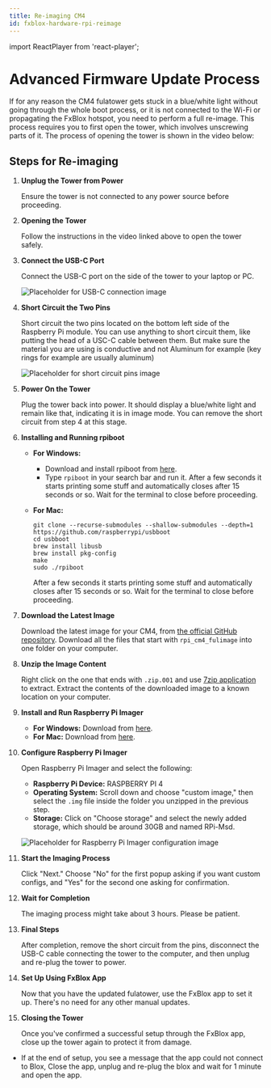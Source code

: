 ```yaml
---
title: Re-imaging CM4
id: fxblox-hardware-rpi-reimage
---
```

import ReactPlayer from 'react-player';

# Advanced Firmware Update Process
If for any reason the CM4 fulatower gets stuck in a blue/white light without going through the whole boot process, or it is not connected to the Wi-Fi or propagating the FxBlox hotspot, you need to perform a full re-image. This process requires you to first open the tower, which involves unscrewing parts of it. The process of opening the tower is shown in the video below:

<center>
   <ReactPlayer controls url="https://youtu.be/feBov6U_kJs&t=246s" />
</center>

## Steps for Re-imaging

1. **Unplug the Tower from Power**

   Ensure the tower is not connected to any power source before proceeding.

2. **Opening the Tower**

   Follow the instructions in the video linked above to open the tower safely.

3. **Connect the USB-C Port**

   Connect the USB-C port on the side of the tower to your laptop or PC.

   ![Placeholder for USB-C connection image](/img/fxyard-network/rpi-usbc-reimage.jpg)

4. **Short Circuit the Two Pins**

   Short circuit the two pins located on the bottom left side of the Raspberry Pi module. You can use anything to short circuit them, like putting the head of a USC-C cable between them. But make sure the material you are using is conductive and not Aluminum for example (key rings for example are usually aluminum)

   ![Placeholder for short circuit pins image](/img/fxyard-network/rpi-shortcircuit.jpg)

5. **Power On the Tower**

   Plug the tower back into power. It should display a blue/white light and remain like that, indicating it is in image mode. You can remove the short circuit from step 4 at this stage.

6. **Installing and Running rpiboot**

   - **For Windows:**
     - Download and install rpiboot from [here](https://github.com/raspberrypi/usbboot/raw/master/win32/rpiboot_setup.exe).
     - Type `rpiboot` in your search bar and run it. After a few seconds it starts printing some stuff and automatically closes after 15 seconds or so. Wait for the terminal to close before proceeding.

   - **For Mac:**
     ```
     git clone --recurse-submodules --shallow-submodules --depth=1 https://github.com/raspberrypi/usbboot
     cd usbboot
     brew install libusb
     brew install pkg-config
     make
     sudo ./rpiboot
     ```

     After a few seconds it starts printing some stuff and automatically closes after 15 seconds or so. Wait for the terminal to close before proceeding.

7. **Download the Latest Image**

   Download the latest image for your CM4, from [the official GitHub repository](https://github.com/functionland/rpi-image/releases/latest). Download all the files that start with `rpi_cm4_fulimage` into one folder on your computer.

8. **Unzip the Image Content**

   Right click on the one that ends with `.zip.001` and use [7zip application](https://www.7-zip.org/download.html) to extract. Extract the contents of the downloaded image to a known location on your computer.

9. **Install and Run Raspberry Pi Imager**

   - **For Windows:** Download from [here](https://downloads.raspberrypi.org/imager/imager_latest.exe).
   - **For Mac:** Download from [here](https://downloads.raspberrypi.org/imager/imager_latest.dmg).

10. **Configure Raspberry Pi Imager**

    Open Raspberry Pi Imager and select the following:

    - **Raspberry Pi Device:** RASPBERRY PI 4
    - **Operating System:** Scroll down and choose "custom image," then select the `.img` file inside the folder you unzipped in the previous step.
    - **Storage:** Click on "Choose storage" and select the newly added storage, which should be around 30GB and named RPi-Msd.

    ![Placeholder for Raspberry Pi Imager configuration image](/img/fxyard-network/raspberrypi-imager.png)

11. **Start the Imaging Process**

    Click "Next." Choose "No" for the first popup asking if you want custom configs, and "Yes" for the second one asking for confirmation.

12. **Wait for Completion**

    The imaging process might take about 3 hours. Please be patient.

13. **Final Steps**

    After completion, remove the short circuit from the pins, disconnect the USB-C cable connecting the tower to the computer, and then unplug and re-plug the tower to power.

14. **Set Up Using FxBlox App**

    Now that you have the updated fulatower, use the FxBlox app to set it up. There's no need for any other manual updates.

15. **Closing the Tower**

    Once you've confirmed a successful setup through the FxBlox app, close up the tower again to protect it from damage.

- If at the end of setup, you see a message that the app could not connect to Blox, Close the app, unplug and re-plug the blox and wait for 1 minute and open the app.
